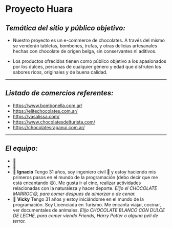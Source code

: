 # Proyecto Huara #


## *Temática del sitio y público objetivo:* ##

* Nuestro proyecto es un e-commerce de chocolates. A través del mismo se venderán tabletas, bombones, trufas, y otras delicias artesanales hechas con chocolate de origen belga, sin conservantes ni aditivos.

* Los productos ofrecidos tienen como público objetivo a los apasionados por los dulces, personas de cualquier género y edad que disfruten los sabores ricos, originales y de buena calidad. 

---
## *Listado de comercios referentes:* ##

* https://www.bombonella.com.ar/
* https://elitechocolates.com.ar/
* https://vasalissa.com/
* https://www.chocolatesdelturista.com/
* https://chocolatesrapanui.com.ar/
---
## *El equipo:* ##

 * :cactus: 
 * :cactus:
 * :cactus: **Ignacio** Tengo 31 años, soy ingeniero civil :construction_worker: y estoy haciendo mis primeros pasos en el mundo de la programación (debo decir que me está encantando :smile:). Me gusta ir al cine, realizar actividades relacionadas con la naturaleza y hacer deporte. *Elijo el CHOCOLATE MARROC:yum:, para comer despues de almorzar o de cenar.*
 * :cactus: **Vicky** Tengo 31 años y estoy iniciándome en el mundo de la programación. Soy Licenciada en Turismo. Me encanta viajar, cocinar, ver documentales de animales. *Elijo CHOCOLATE BLANCO CON DULCE DE LECHE, para comer viendo Friends, Harry Potter o alguna peli de terror.*